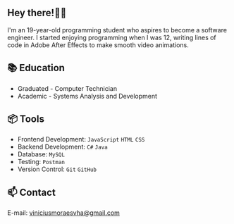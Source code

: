 ## Hey there!👋🏻
I'm an 19-year-old programming student who aspires to become a software engineer. I started enjoying programming when I was 12, writing lines of code in Adobe After Effects to make smooth video animations.

## 📚 Education
- Graduated - Computer Technician
- Academic - Systems Analysis and Development

## 📦 Tools

- Frontend Development: ```JavaScript``` ```HTML``` ```CSS``` <br>
- Backend Development: ```C#``` ```Java``` <br>
- Database: ```MySQL``` <br>
- Testing: ```Postman``` <br>
- Version Control: ```Git``` ```GitHub``` <br>

## 📫 Contact
E-mail: viniciusmoraesvha@gmail.com
